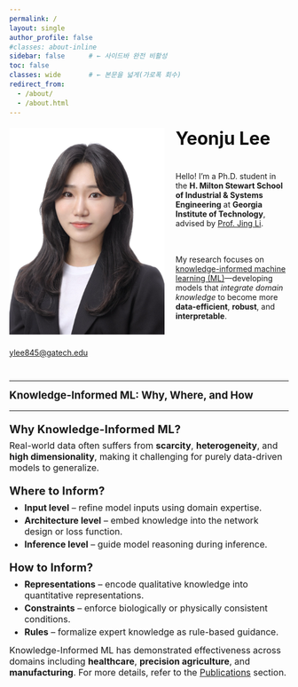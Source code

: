 ```yaml
---
permalink: /
layout: single
author_profile: false
#classes: about-inline
sidebar: false      # ← 사이드바 완전 비활성
toc: false
classes: wide       # ← 본문을 넓게(가로폭 회수)
redirect_from: 
  - /about/
  - /about.html
---
```

<!-- About hero: 사진 왼쪽, 텍스트 오른쪽 (깔끔·세련) -->
<style>
@import url('https://fonts.googleapis.com/css2?family=Inter:wght@300;400;600;800&display=swap');

:root{
  --brand:#3b5bdb;
  --line:#e9e9ee;
}

/* 페이지 폭 정상화 (가로 스크롤/튐 방지) */
.about-inline .page__content {
  max-width: none; !important;      /* 필요시 1100~1320 조절 */
  margin: 0 auto;
  width: 100% !important;            /* ← 180% 제거 */
  #padding: 0 .75rem !important;
  font-family: 'Inter', system-ui, -apple-system, 'Segoe UI', Roboto, Arial, sans-serif;
  color: #333;
  font-weight: 300;
  line-height: 1.45;                 /* 줄간격 적당히 타이트 */
}

.sidebar, .page__sidebar {display:none !important;}
.page__content {float:none !important; width:100% !important;}
@import url('https://fonts.googleapis.com/css2?family=Inter:wght@300;400;600;800&display=swap');

:root{
  --brand:#3b5bdb;
  --line:#e9e9ee;
  --sidebar-w: 280px;
}

/* 사이드바 끄고 본문을 100%로 */
.sidebar, .page__sidebar { display:none !important; }
.page__content { float:none !important; width:100% !important; }

/* 페이지 기본 타이포 */
.page__content {
  max-width: none !important;
  margin: 0 auto;
  width: 100% !important;
  font-family: 'Inter', system-ui, -apple-system, 'Segoe UI', Roboto, Arial, sans-serif;
  color:#333; font-weight:300; line-height:1.45;
}

/* Intro: 사진 | 텍스트 2열 */
.intro{
  display:grid !important;
  grid-template-columns: 280px 1fr;           /* ← 2열 */
  grid-template-areas:
    "photo title"
    "photo lead"
    "photo about"
    "full  full";
  column-gap: 1.25rem;
  row-gap: .6rem;
  margin: 1.2rem 0 1.8rem;
  align-items:start;
}

.intro__img{
  grid-area: photo;
  width: 100%;
  border-radius: 0;
  object-fit: cover;
}

.intro__body{ display: contents; }
.intro__title{ grid-area:title; margin:0 0 .4rem; font-size:2rem; font-weight:700; color:#111; }
.intro__lead { grid-area:lead;  margin:0 0 .6rem; font-size:1rem; color:#2f2f2f; }
.aboutme     { grid-area:about; font-size:1rem; margin-top:.1rem; }
.about-sections{ grid-area:full; margin-top:.15rem; font-size:1rem; }

.intro__title,
.intro__lead,
.aboutme,
.about-sections {
  text-align: unset;     /* 기본 정렬로 되돌림 (보통 왼쪽) */
}

/* 반응형: 1열 스택 */

@media (max-width:880px){
  .intro{
    grid-template-columns:1fr;
    grid-template-areas:
      "photo" "title" "lead" "about" "full";
    text-align: unset !important;
  }
  .intro__img{ width:90%; justify-self:center; }
  .intro__title,
  .intro__lead,
  .aboutme,
  .about-sections {
    text-align: unset !important;
  }
}
.about-sections h3 {
  margin-top: 0.6rem;   /* 위쪽 간격 줄이기 */
  margin-bottom: 0.2rem; /* 아래쪽 간격 줄이기 */
}

.about-sections h4 {
  font-size: 1.25rem !important;   /* 기본보다 약간 크게 (1.1 → 1.25rem) */
  font-weight: 650 !important;     /* 중간보다 살짝 굵게 */
  letter-spacing: 0.2px;
  margin-top: 1.2rem;              /* 위 여백 */
  margin-bottom: 0.4rem;           /* 아래 여백 */
  color: var(--text);
  line-height: 1.3;
}


.about-sections p {
  margin-top: 0;
  margin-bottom: 0.3rem;
}

.about-sections ul {
  margin-top: 0.3rem;
  margin-bottom: 0.8rem; /* 리스트와 다음 섹션 간격 살짝만 */
}

.about-sections li {
  margin-bottom: 0.2rem; /* 리스트 내부 항목 간 간격 */
}
  
</style>

<div class="intro">
  <img class="intro__img" src="/images/prof_headshot7.jpg" alt="Yeonju Lee Portrait">
  <div class="intro__body">
    <h2 class="intro__title">Yeonju Lee</h2>
    <p>
      Hello! I’m a Ph.D. student in the <strong>H. Milton Stewart School of Industrial & Systems Engineering</strong> at 
      <strong>Georgia Institute of Technology</strong>, advised by 
      <a href="https://isye.gatech.edu/people/jing-li" target="_blank">Prof. Jing Li</a>.
    </p>
    <p>
      My research focuses on <a href="#">knowledge-informed machine learning (ML)</a>—developing models that 
      <em>integrate domain knowledge</em> to become more 
      <strong>data-efficient</strong>, <strong>robust</strong>, and <strong>interpretable</strong>.
    </p>
    <p><a href="mailto:ylee845@gatech.edu">ylee845@gatech.edu</a></p>
  </div>
</div>

<hr>

<section class="about-sections">
  <h3>Knowledge-Informed ML: <span class="accent">Why, Where, and How</span></h3>
  <hr class="section-divider">

  <h4>Why Knowledge-Informed ML?</h4>
  <p>
    Real-world data often suffers from <strong>scarcity</strong>, <strong>heterogeneity</strong>, 
    and <strong>high dimensionality</strong>, making it challenging for purely data-driven models to generalize.
  </p>

  <h4>Where to Inform?</h4>
  <ul class="styled-list">
    <li><strong>Input level</strong> – refine model inputs using domain expertise.</li>
    <li><strong>Architecture level</strong> – embed knowledge into the network design or loss function.</li>
    <li><strong>Inference level</strong> – guide model reasoning during inference.</li>
  </ul>

  <h4>How to Inform?</h4>
  <ul class="styled-list">
    <li><strong>Representations</strong> – encode qualitative knowledge into quantitative representations.</li>
    <li><strong>Constraints</strong> – enforce biologically or physically consistent conditions.</li>
    <li><strong>Rules</strong> – formalize expert knowledge as rule-based guidance.</li>
  </ul>

  <p>
    Knowledge-Informed ML has demonstrated effectiveness across domains including 
    <strong>healthcare</strong>, <strong>precision agriculture</strong>, and <strong>manufacturing</strong>.  
    For more details, refer to the <a href="/publications">Publications</a> section.
  </p>
</section>

